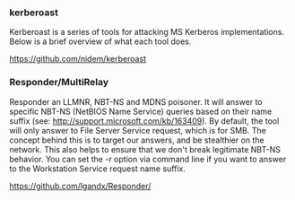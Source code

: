 ### kerberoast

Kerberoast is a series of tools for attacking MS Kerberos implementations. Below is a brief overview of what each tool does.
 
https://github.com/nidem/kerberoast

### Responder/MultiRelay

Responder an LLMNR, NBT-NS and MDNS poisoner. It will answer to specific NBT-NS (NetBIOS Name Service) queries based on their name suffix (see: http://support.microsoft.com/kb/163409). By default, the tool will only answer to File Server Service request, which is for SMB.
The concept behind this is to target our answers, and be stealthier on the network. This also helps to ensure that we don't break legitimate NBT-NS behavior. You can set the -r option via command line if you want to answer to the Workstation Service request name suffix.
 
https://github.com/lgandx/Responder/
